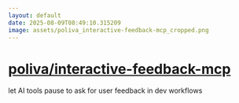 ```yaml
---
layout: default
date: 2025-08-09T08:49:10.315209
image: assets/poliva_interactive-feedback-mcp_cropped.png
---
```


# [poliva/interactive-feedback-mcp](https://github.com/poliva/interactive-feedback-mcp)

let AI tools pause to ask for user feedback in dev workflows
